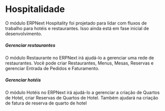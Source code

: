 # Hospitalidade



O módulo ERPNext Hospitality foi projetado para lidar com fluxos de trabalho para hotéis e restaurantes. Isso ainda está em fase inicial de desenvolvimento.


##### Gerenciar restaurantes


O módulo Restaurante no ERPNext irá ajudá-lo a gerenciar uma rede de restaurantes. Você pode criar Restaurantes, Menus, Mesas, Reservas e gerenciar Entrada de Pedidos e Faturamento.


##### Gerenciar hotéis


O módulo Hotéis no ERPNext irá ajudá-lo a gerenciar a criação de Quartos de Hotel, criar Reservas de Quartos de Hotel. Também ajudará na criação de fatura de reserva de quarto de hotel



